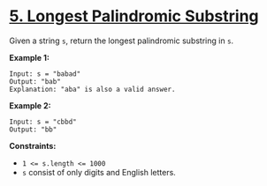 # [5. Longest Palindromic Substring](https://leetcode.com/problems/longest-palindromic-substring/)

Given a string `s`, return the longest palindromic substring in `s`.

**Example 1:** 

```
Input: s = "babad"
Output: "bab"
Explanation: "aba" is also a valid answer.
```

**Example 2:** 

```
Input: s = "cbbd"
Output: "bb"
```

**Constraints:** 

- `1 <= s.length <= 1000`
- `s` consist of only digits and English letters.
